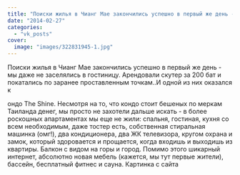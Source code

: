 ```yaml
---
title: "Поиски жилья в Чианг Мае закончились успешно в первый же день - мы даже не заселялись в гостиницу. А..."
date: "2014-02-27"
categories: 
  - "vk_posts"
cover:
  image: "images/322831945-1.jpg"
---
```


Поиски жилья в Чианг Мае закончились успешно в первый же день - мы даже не заселялись в гостиницу. Арендовали скутер за 200 бат и покатались по заранее проставленным точкам..И одной из них оказался к

<!--more--> ондо The Shine. Несмотря на то, что кондо стоит бешеных по меркам Таиланда денег, мы просто не захотели дальше искать - в более роскошных апартаментах мы еще не жили: спальня, гостиная, кухня со всем необходимым, даже тостер есть, собственная стиральная машинка (омг!), два кондиционера, два ЖК телевизора, кругом охрана и замок, который здоровается и прощается, когда входишь и выходишь из квартиры. Балкон с видом на горы и город. Помимо этого шикарный интернет, абсолютно новая мебель (кажется, мы тут первые жители), бассейн, бесплатный фитнес и сауна. Картинка с сайта

